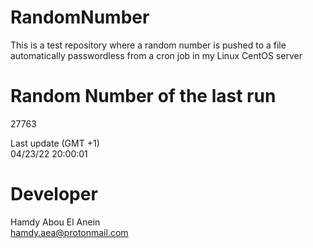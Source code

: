 # RandomNumber    
This is a test repository where a random number is pushed to a file automatically passwordless from a cron job in my Linux CentOS server    
# Random Number of the last run   
27763
      
Last update (GMT +1)    
04/23/22 20:00:01
# Developer    
Hamdy Abou El Anein   
hamdy.aea@protonmail.com
